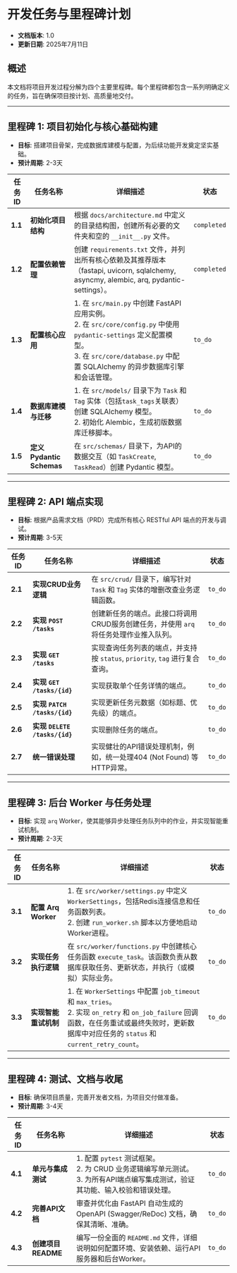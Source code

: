 # **开发任务与里程碑计划**

*   **文档版本**: 1.0
*   **更新日期**: 2025年7月11日

## **概述**

本文档将项目开发过程分解为四个主要里程碑。每个里程碑都包含一系列明确定义的任务，旨在确保项目按计划、高质量地交付。

---

## **里程碑 1: 项目初始化与核心基础构建**

*   **目标**: 搭建项目骨架，完成数据库建模与配置，为后续功能开发奠定坚实基础。
*   **预计周期**: 2-3天

| 任务 ID | 任务名称 | 详细描述 | 状态 |
| --- | --- | --- | --- |
| **1.1** | **初始化项目结构** | 根据 `docs/architecture.md` 中定义的目录结构图，创建所有必要的文件夹和空的 `__init__.py` 文件。 | `completed` |
| **1.2** | **配置依赖管理** | 创建 `requirements.txt` 文件，并列出所有核心依赖及其推荐版本（fastapi, uvicorn, sqlalchemy, asyncmy, alembic, arq, pydantic-settings）。 | `completed` |
| **1.3** | **配置核心应用** | 1. 在 `src/main.py` 中创建 FastAPI 应用实例。<br>2. 在 `src/core/config.py` 中使用 `pydantic-settings` 定义配置模型。<br>3. 在 `src/core/database.py` 中配置 SQLAlchemy 的异步数据库引擎和会话管理。 | `to_do` |
| **1.4** | **数据库建模与迁移** | 1. 在 `src/models/` 目录下为 `Task` 和 `Tag` 实体（包括`task_tags`关联表）创建 SQLAlchemy 模型。<br>2. 初始化 Alembic，生成初版数据库迁移脚本。 | `to_do` |
| **1.5** | **定义Pydantic Schemas** | 在 `src/schemas/` 目录下，为API的数据交互（如 `TaskCreate`, `TaskRead`）创建 Pydantic 模型。 | `to_do` |

---

## **里程碑 2: API 端点实现**

*   **目标**: 根据产品需求文档（PRD）完成所有核心 RESTful API 端点的开发与调试。
*   **预计周期**: 3-5天

| 任务 ID | 任务名称 | 详细描述 | 状态 |
| --- | --- | --- | --- |
| **2.1** | **实现CRUD业务逻辑** | 在 `src/crud/` 目录下，编写针对 `Task` 和 `Tag` 实体的增删改查业务逻辑函数。 | `to_do` |
| **2.2** | **实现 `POST /tasks`** | 创建新任务的端点。此接口将调用CRUD服务创建任务，并使用 `arq` 将任务处理作业推入队列。 | `to_do` |
| **2.3** | **实现 `GET /tasks`** | 实现查询任务列表的端点，并支持按 `status`, `priority`, `tag` 进行复合查询。 | `to_do` |
| **2.4** | **实现 `GET /tasks/{id}`**| 实现获取单个任务详情的端点。 | `to_do` |
| **2.5** | **实现 `PATCH /tasks/{id}`**| 实现更新任务元数据（如标题、优先级）的端点。 | `to_do` |
| **2.6** | **实现 `DELETE /tasks/{id}`**| 实现删除任务的端点。 | `to_do` |
| **2.7** | **统一错误处理** | 实现健壮的API错误处理机制，例如，统一处理404 (Not Found) 等HTTP异常。 | `to_do` |

---

## **里程碑 3: 后台 Worker 与任务处理**

*   **目标**: 实现 `arq` Worker，使其能够异步处理任务队列中的作业，并实现智能重试机制。
*   **预计周期**: 2-3天

| 任务 ID | 任务名称 | 详细描述 | 状态 |
| --- | --- | --- | --- |
| **3.1** | **配置 Arq Worker** | 1. 在 `src/worker/settings.py` 中定义 `WorkerSettings`，包括Redis连接信息和任务函数列表。<br>2. 创建 `run_worker.sh` 脚本以方便地启动Worker进程。 | `to_do` |
| **3.2** | **实现任务执行逻辑** | 在 `src/worker/functions.py` 中创建核心任务函数 `execute_task`。该函数负责从数据库获取任务、更新状态，并执行（或模拟）实际业务。 | `to_do` |
| **3.3** | **实现智能重试机制** | 1. 在 `WorkerSettings` 中配置 `job_timeout` 和 `max_tries`。<br>2. 实现 `on_retry` 和 `on_job_failure` 回调函数，在任务重试或最终失败时，更新数据库中对应任务的 `status` 和 `current_retry_count`。 | `to_do` |

---

## **里程碑 4: 测试、文档与收尾**

*   **目标**: 确保项目质量，完善开发者文档，为项目交付做准备。
*   **预计周期**: 3-4天

| 任务 ID | 任务名称 | 详细描述 | 状态 |
| --- | --- | --- | --- |
| **4.1** | **单元与集成测试** | 1. 配置 `pytest` 测试框架。<br>2. 为 CRUD 业务逻辑编写单元测试。<br>3. 为所有API端点编写集成测试，验证其功能、输入校验和错误处理。 | `to_do` |
| **4.2** | **完善API文档** | 审查并优化由 FastAPI 自动生成的 OpenAPI (Swagger/ReDoc) 文档，确保其清晰、准确。 | `to_do` |
| **4.3** | **创建项目README** | 编写一份全面的 `README.md` 文件，详细说明如何配置环境、安装依赖、运行API服务器和后台Worker。 | `to_do` |
